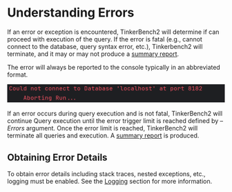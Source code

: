 # Understanding Errors

If an error or exception is encountered, TinkerBench2 will determine if can proceed with execution of the query. If the error is fatal (e.g., cannot connect to the database, query syntax error, etc.), Tinkerbench2 will terminate, and it may or may not produce a [summary report](./understanding_output.md#stage-6-report-result).

The error will always be reported to the console typically in an abbreviated format.

![](media/ConsoleErrorMsg.png)

If an error occurs during query execution and is not fatal, TinkerBench2 will continue Query execution until the error trigger limit is reached defined by –*Errors* argument. Once the error limit is reached, TinkerBench2 will terminate all queries and execution. A [summary report](./understanding_output.md#stage-6-report-result) is produced.

## Obtaining Error Details

To obtain error details including stack traces, nested exceptions, etc., logging must be enabled. See the [Logging](./understanding_output.md#logging) section for more information.
